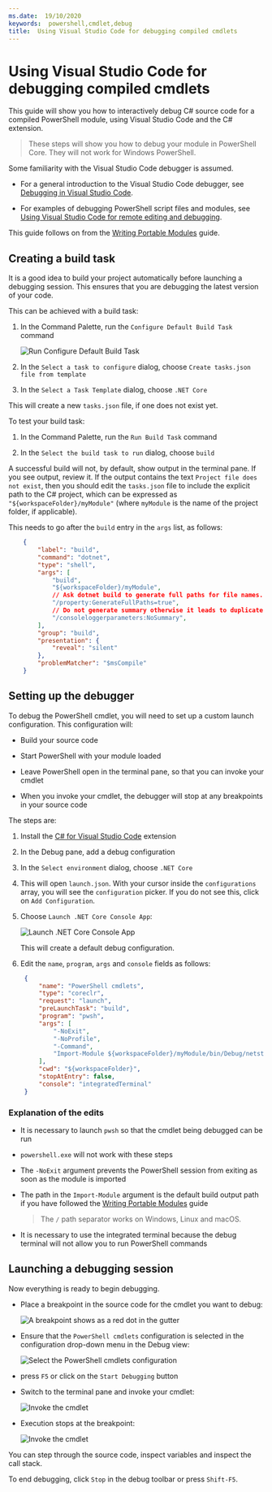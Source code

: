 ```yaml
---
ms.date:  19/10/2020
keywords:  powershell,cmdlet,debug
title:  Using Visual Studio Code for debugging compiled cmdlets
---
```

# Using Visual Studio Code for debugging compiled cmdlets

This guide will show you how to interactively debug C# source code for a compiled PowerShell module,
using Visual Studio Code and the C# extension.

> These steps will show you how to debug your module in PowerShell Core. They will not work for
Windows PowerShell.

Some familiarity with the Visual Studio Code debugger is assumed.

- For a general introduction to the Visual Studio Code debugger, see [Debugging in Visual Studio Code][].

- For examples of debugging PowerShell script files and modules, see [Using Visual Studio Code for remote editing and debugging][].

This guide follows on from the [Writing Portable Modules][] guide.

## Creating a build task

It is a good idea to build your project automatically before launching a debugging session. This
ensures that you are debugging the latest version of your code.

This can be achieved with a build task:

1. In the Command Palette, run the `Configure Default Build Task` command

   ![Run Configure Default Build Task](media/Using-VSCode-for-Debugging-Compiled-Cmdlets/configure-default-build-task.png)

2. In the `Select a task to configure` dialog, choose `Create tasks.json file from template`

3. In the `Select a Task Template` dialog, choose `.NET Core`

This will create a new `tasks.json` file, if one does not exist yet.

To test your build task:

1. In the Command Palette, run the `Run Build Task` command

2. In the `Select the build task to run` dialog, choose `build`

A successful build will not, by default, show output in the terminal pane. If you see output, review
it. If the output contains the text `Project file does not exist`, then you should edit the
`tasks.json` file to include the explicit path to the C# project, which can be expressed as
`"${workspaceFolder}/myModule"` (where `myModule` is the name of the project folder, if applicable).

This needs to go after the `build` entry in the `args` list, as follows:

```json
    {
        "label": "build",
        "command": "dotnet",
        "type": "shell",
        "args": [
            "build",
            "${workspaceFolder}/myModule",
            // Ask dotnet build to generate full paths for file names.
            "/property:GenerateFullPaths=true",
            // Do not generate summary otherwise it leads to duplicate errors in Problems panel
            "/consoleloggerparameters:NoSummary",
        ],
        "group": "build",
        "presentation": {
            "reveal": "silent"
        },
        "problemMatcher": "$msCompile"
    }
```

## Setting up the debugger

To debug the PowerShell cmdlet, you will need to set up a custom launch configuration. This
configuration will:

- Build your source code

- Start PowerShell with your module loaded

- Leave PowerShell open in the terminal pane, so that you can invoke your cmdlet

- When you invoke your cmdlet, the debugger will stop at any breakpoints in your source code

The steps are:

1. Install the [C# for Visual Studio Code][] extension

2. In the Debug pane, add a debug configuration

3. In the `Select environment` dialog, choose `.NET Core`

4. This will open `launch.json`. With your cursor inside the `configurations` array, you will see the
`configuration` picker. If you do not see this, click on `Add Configuration`.

5. Choose `Launch .NET Core Console App`:

   ![Launch .NET Core Console App](media/Using-VSCode-for-Debugging-Compiled-Cmdlets/add-configuration-dialog.png)

   This will create a default debug configuration.

6. Edit the `name`, `program`, `args` and `console` fields as follows:

   ```json
    {
        "name": "PowerShell cmdlets",
        "type": "coreclr",
        "request": "launch",
        "preLaunchTask": "build",
        "program": "pwsh",
        "args": [
            "-NoExit",
            "-NoProfile",
            "-Command",
            "Import-Module ${workspaceFolder}/myModule/bin/Debug/netstandard2.0/myModule.dll",
        ],
        "cwd": "${workspaceFolder}",
        "stopAtEntry": false,
        "console": "integratedTerminal"
    }
   ```

### Explanation of the edits

- It is necessary to launch `pwsh` so that the cmdlet being debugged can be run

- `powershell.exe` will not work with these steps

- The `-NoExit` argument prevents the PowerShell session from exiting as soon as the module is
imported

- The path in the `Import-Module` argument is the default build output path if you have followed the
[Writing Portable Modules][] guide

  > The `/` path separator works on Windows, Linux and macOS.

- It is necessary to use the integrated terminal because the debug terminal will not allow you to
run PowerShell commands

## Launching a debugging session

Now everything is ready to begin debugging.

- Place a breakpoint in the source code for the cmdlet you want to debug:

  ![A breakpoint shows as a red dot in the gutter](media/Using-VSCode-for-Debugging-Compiled-Cmdlets/set-breakpoint.png)

- Ensure that the `PowerShell cmdlets` configuration is selected in the configuration drop-down menu
in the Debug view:

  ![Select the PowerShell cmdlets configuration](media/Using-VSCode-for-Debugging-Compiled-Cmdlets/select-launch-configuration.png)

- press `F5` or click on the `Start Debugging` button

- Switch to the terminal pane and invoke your cmdlet:

  ![Invoke the cmdlet](media/Using-VSCode-for-Debugging-Compiled-Cmdlets/invoke-the-cmdlet.png)

- Execution stops at the breakpoint:

  ![Invoke the cmdlet](media/Using-VSCode-for-Debugging-Compiled-Cmdlets/stopped-at-breakpoint.png)

You can step through the source code, inspect variables and inspect the call stack.

To end debugging, click `Stop` in the debug toolbar or press `Shift-F5`.

<!-- reference links -->
[Debugging in Visual Studio Code]: https://code.visualstudio.com/docs/editor/debugging
[Using Visual Studio Code for remote editing and debugging]: Using-VSCode-for-Remote-Editing-and-Debugging
[Writing Portable Modules]: /powershell/scripting/dev-cross-plat/writing-portable-modules
[C# for Visual Studio Code]: https://marketplace.visualstudio.com/items?itemName=ms-dotnettools.csharp
